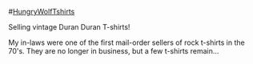 #[HungryWolfTshirts](http://secure-peak-1796.herokuapp.com/)

Selling vintage Duran Duran T-shirts!

My in-laws were one of the first mail-order sellers of rock t-shirts in the 70's. They are no longer in business, but a few t-shirts remain...
